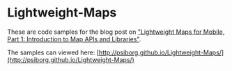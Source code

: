 Lightweight-Maps
================

These are code samples for the blog post on ["Lightweight Maps for Mobile, Part 1: Introduction to Map APIs and Libraries"](http://devblog.blackberry.com/2012/05/lightweight-maps-for-mobile-part-1/).

The samples can viewed here: [http://psiborg.github.io/Lightweight-Maps/](http://psiborg.github.io/Lightweight-Maps/)
